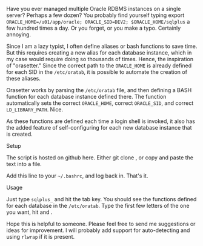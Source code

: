 

Have you ever managed multiple Oracle RDBMS instances on a single
server?  Perhaps a few dozen?  You probably find yourself typing
export `ORACLE_HOME=/u01/app/oracle; ORACLE_SID=DEV2;
$ORACLE_HOME/sqlplus` a few hundred times a day.  Or you forget, or you
make a typo.  Certainly annoying.

Since I am a lazy typist, I often define aliases or bash functions to
save time.  But this requires creating a new alias for each database
instance, which in my case would require doing so thousands of
times. Hence, the inspiration of "orasetter."  Since the correct path
to the `ORACLE_HOME` is already defined for each SID in the `/etc/oratab`,
it is possible to automate the creation of these aliases.

Orasetter works by parsing the `/etc/oratab` file, and then defining a
BASH function for each database instance defined there.  The function
automatically sets the correct `ORACLE_HOME`, correct `ORACLE_SID`, and
correct `LD_LIBRARY_PATH`.  Nice.

As these functions are defined each time a login shell is invoked, it
also has the added feature of self-configuring for each new database
instance that is created.

Setup

The script is hosted on github here.  Either git clone <git url>, or
copy and paste the text into a file.

Add this line to your `~/.bashrc`, and log back in.  That's it.

Usage

Just type `sqlplus_`  and hit the tab key.  You should see the
functions defined for each database in the `/etc/oratab`.  Type the
first few letters of the one you want, hit <TAB> and <ENTER>.

Hope this is helpful to someone.  Please feel free to send me
suggestions or ideas for improvement.  I will probably add support for
auto-detecting and using `rlwrap` if it is present.
